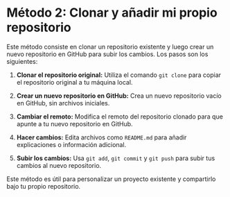 
# Método 2: Clonar y añadir mi propio repositorio

Este método consiste en clonar un repositorio existente y luego crear un nuevo repositorio en GitHub para subir los cambios. Los pasos son los siguientes:

1. **Clonar el repositorio original:**
   Utiliza el comando `git clone` para copiar el repositorio original a tu máquina local.

2. **Crear un nuevo repositorio en GitHub:**
   Crea un nuevo repositorio vacío en GitHub, sin archivos iniciales.

3. **Cambiar el remoto:**
   Modifica el remoto del repositorio clonado para que apunte a tu nuevo repositorio en GitHub.

4. **Hacer cambios:**
   Edita archivos como `README.md` para añadir explicaciones o información adicional.

5. **Subir los cambios:**
   Usa `git add`, `git commit` y `git push` para subir tus cambios al nuevo repositorio.

Este método es útil para personalizar un proyecto existente y compartirlo bajo tu propio repositorio.
